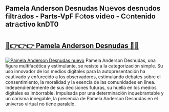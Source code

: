 ## Pamela Anderson Desnudas N𝚞𝚎vos desn𝚞dos filtr𝚊dos - Parts-VpF F𝚘tos vid𝚎o - C𝚘ntenido atr𝚊ctivo knDT0

# <h2><a href="http://mb05wy.tromn.icu/?c=Pamela+Anderson+Desnudas">🔗👉👉👉 Pamela Anderson Desnudas 🔗🔗</a></h2>

[![Pamela Anderson Desnudas nuevo](https://i.imgur.com/pEAQMta.gif)](http://mb05wy.tromn.icu/?c=Pamela+Anderson+Desnudas)
Pamela Anderson Desnudas, una figura multifacética y estimulante, se resiste a la categorización simple. Su uso innovador de los medios digitales para la autopresentación ha cautivado y enfurecido a los observadores, estimulando debates sobre el consentimiento, la moralidad y la esencia de las comunidades en línea. Independientemente de sus decisiones futuras, su huella en los medios digitales es imborrable. Impulsada por una determinación inquebrantable y un carisma innegable, la presencia de Pamela Anderson Desnudas en el universo virtual no tiene paralelo.
